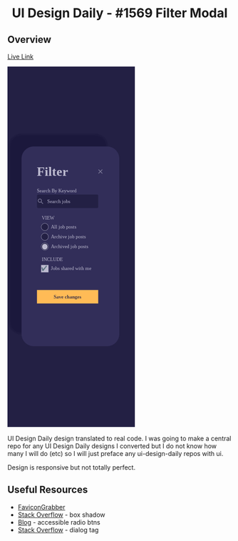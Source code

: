 <h1 align="center">UI Design Daily - #1569 Filter Modal</h1>

## Overview

[Live Link](https://jdegand.github.io/ui-filter-modal)

![](filter-modal-mobile.png)
  
UI Design Daily design translated to real code.  I was going to make a central repo for any UI Design Daily designs I converted but I do not know how many I will do (etc) so I will just preface any ui-design-daily repos with ui.   

Design is responsive but not totally perfect.  

## Useful Resources

- [FaviconGrabber](https://favicongrabber.com)
- [Stack Overflow](https://stackoverflow.com/questions/36018844/box-shadow-top-and-left-only)  - box shadow
- [Blog](https://www.a11ywithlindsey.com/blog/create-custom-keyboard-accessible-radio-buttons)  - accessible radio btns
- [Stack Overflow](https://stackoverflow.com/questions/3072597/semantically-accurate-html5-element-for-a-modal-dialog) - dialog tag
